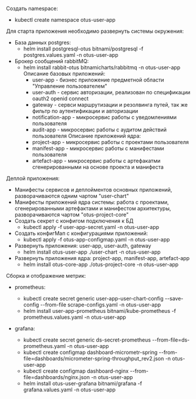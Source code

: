 Создать namespace:
- kubectl create namespace otus-user-app

Для старта приложения необходимо развернуть системы окружения:    
- База данных postgres:
  - helm install postgresql-otus bitnami/postgresql -f postgres.values.yaml -n otus-user-app
- Брокер сообщений rabbitMQ:
  - helm install rabbit-otus bitnamicharts/rabbitmq -n otus-user-app
Описание базовых приложений:
    - user-app - бизнес приложение предметной области "Управление пользователем"
    - user-auth - сервис авторизации, реализован по спецификации oauth2 openid connect
    - gateway - сервси маршрутизации и резолвинга путей, так же фильтр по аутентификации и авторизации
    - notification-app - микросервис работы с уведомлениями пользователя
    - audit-app - микросервис работы с аудитом действий пользователя
Описание приложений ядра:
    - project-app - микросервис работы с проектами пользователя
    - manifest-app - микросервис работы с манифестами пользователя
    - artefact-app - микросервис работы с артефакатми сгенерированными на основе проекта и манифеста

Деплой приложения:
- Манифесты сервисов и деплойментов основных приложений, разворачиваются одним чартом "user-chart"
- Манифесты приложений ядра системы: работа с проектами, сгенерированными артефактами и манифестом архитектуры,
  разворачиваются чартом "otus-project-core"
- Создать секрет с конфигом подключения к БД 
  - kubectl apply -f user-app-secret.yaml -n otus-user-app
- Создать конфигМап с конфигурациями приложений:
  - kubectl apply -f otus-app-configmap.yaml -n otus-user-app
- Развернуть приложения: user-app, user-auth, gateway
  - helm install otus-user-app ./user-chart -n otus-user-app
- Развернуть приложения ядра: project-app, manifest-app, artefact-app
  - helm install otus-core-app ./otus-project-core -n otus-user-app

Сборка и отображение метрик:
- prometheus:
  - kubectl create secret generic user-app-user-chart-config --save-config  --from-file scrape-configs.yaml -n otus-user-app
  - helm install user-app-prometheus bitnami/kube-prometheus -f prometheus.values.yaml -n otus-user-app

- grafana:
  - kubectl create secret generic ds-secret-prometheus --from-file=ds-prometheus.yaml -n otus-user-app
  - kubectl create configmap dashboard-micrometr-spring --from-file=dashboards/micrometer-spring-throughput_rev2.json -n otus-user-app
  - kubectl create configmap dashboard-nginx --from-file=dashboards/nginx.json -n otus-user-app
  - helm install otus-user-grafana bitnami/grafana -f  grafana.values.yaml -n otus-user-app
